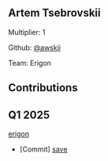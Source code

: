 ## Artem Tsebrovskii
Multiplier: 1

Github: [@awskii](https://github.com/awskii)

Team: Erigon

## Contributions
## Q1 2025

[erigon](https://github.com/erigontech/erigon)
* [Commit] [save](https://github.com/erigontech/erigon/commit/6fa89155aeb79624050d7bec36a438f3f5e7bc8a)
